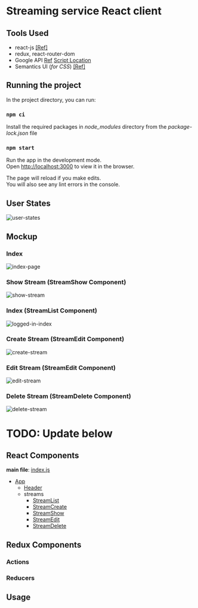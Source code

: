 # Streaming service React client

## Tools Used

- react-js [[Ref]](https://reactjs.org/docs/getting-started.html)
- redux, react-router-dom
- Google API [Ref](https://developers.google.com/identity/protocols/oauth2/scopes#google-sign-in) [Script Location](https://apis.google.com/js/api.js)
- Semantics UI (_for CSS_) [[Ref]](https://semantic-ui.com/introduction/getting-started.html)

## Running the project

In the project directory, you can run:

### `npm ci`

Install the required packages in _node_modules_ directory from the _package-lock.json_ file

### `npm start`

Run the app in the development mode. <br />
Open [http://localhost:3000](http://localhost:3000) to view it in the browser.

The page will reload if you make edits.<br />
You will also see any lint errors in the console.

## User States

![user-states](images/user-states.jpg 'user-states')

## Mockup

### Index

![index-page](images/1-index.jpg 'Index')

### Show Stream (StreamShow Component)

![show-stream](images/2-show-stream.jpg 'Show stream')

### Index (StreamList Component)

![logged-in-index](images/3-index-logged-in.jpg 'Index - Logged in')

### Create Stream (StreamEdit Component)

![create-stream](images/4-create-stream.jpg 'Create stream')

### Edit Stream (StreamEdit Component)

![edit-stream](images/5-edit-stream.jpg 'Edit stream')

### Delete Stream (StreamDelete Component)

![delete-stream](images/6-delete-stream.jpg 'Delete stream')

# TODO: Update below

## React Components

**main file**: [index.js](src/index.js)

- [App](src/components/App.js)
  - [Header](src/components/Header.js)
  - streams
    - [StreamList](src/components/streams/StreamList.js)
    - [StreamCreate](src/components/streams/StreamCreate.js)
    - [StreamShow](src/components/streams/StreamShow.js)
    - [StreamEdit](src/components/streams/StreamEdit.js)
    - [StreamDelete](src/components/streams/StreamDelete.js)

## Redux Components

### Actions

### Reducers

## Usage
